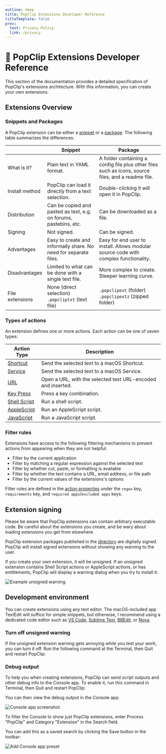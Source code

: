 ```yaml
---
outline: deep
title: PopClip Extensions Developer Reference
titleTemplate: false
prev:
  text: Privacy Policy
  link: /privacy
---
```


<!-- markdownlint-disable MD025 -->

# :robot: PopClip Extensions Developer Reference

This section of the documentation provides a detailed specification of PopClip's
extensions architecture. With this information, you can create your own
extensions.

## Extensions Overview

### Snippets and Packages

A PopClip extension can be either a [snippet](./snippets.md) or a
[package](./packages.md). The following table summarizes the differences:

|                 | Snippet                                                           | Package                                                                                            |
| --------------- | ----------------------------------------------------------------- | -------------------------------------------------------------------------------------------------- |
| What is it?     | Plain text in YAML format.                                        | A folder containing a config file plus other files such as icons, source files, and a readme file. |
| Install method  | PopClip can load it directly from a text selection.               | Double-clicking it will open it in PopClip.                                                        |
| Distribution    | Can be copied and pasted as text, e.g. on forums, pastebins, etc. | Can be downloaded as a file.                                                                       |
| Signing         | Not signed.                                                       | Can be signed.                                                                                     |
| Advantages      | Easy to create and informally share. No need for separate files.  | Easy for end user to install. Allows modular source code with complex functionality.               |
| Disadvantages   | Limited to what can be done with a single text file.              | More complex to create. Steeper learning curve.                                                    |
| File extensions | None (direct selection)<br> `.popcliptxt` (text file)             | `.popclipext` (folder)<br> `.popclipextz` (zipped folder)                                          |

### Types of actions

An extension defines one or more actions. Each action can be one of seven types:

| Action Type                               | Description                                                  |
| ----------------------------------------- | ------------------------------------------------------------ |
| [Shortcut](./shortcut-actions)            | Send the selected text to a macOS Shortcut.                  |
| [Service](./service-actions)              | Send the selected text to a macOS Service.                   |
| [URL](./url-actions.md)                   | Open a URL, with the selected text URL-encoded and inserted. |
| [Key Press](./key-press-actions.md)       | Press a key combination.                                     |
| [Shell Script](./shell-script-actions.md) | Run a shell script.                                          |
| [AppleScript](./applescript-actions.md)   | Run an AppleScript script.                                   |
| [JavaScript](./js-actions.md)             | Run a JavaScript script.                                     |

### Filter rules

Extensions have access to the following filtering mechanisms to prevent actions
from appearing when they are not helpful:

- Filter by the current application
- Filter by matching a regular expression against the selected text
- Filter by whether cut, paste, or formatting is available
- Filter by whether the text contains a URL, email address, or file path
- Filter by the current values of the extensions's options

Filter rules are defined in the [action properties](./actions) under the `regex`
key, `requirements` key, and `required apps`/`excluded apps` keys.

## Extension signing

Please be aware that PopClip extensions can contain arbitrary executable code.
Be careful about the extensions you create, and be wary about loading extensions
you get from elsewhere.

PopClip extension packages published in the [directory](/extensions/) are
digitally signed. PopClip will install signed extensions without showing any
warning to the user.

If you create your own extension, it will be unsigned. If an unsigned extension
contains Shell Script actions or AppleScript actions, or has entitlements,
PopClip will display a warning dialog when you try to install it:

![Example unsigned warning.](../guide/media/shot-unsigned-warning.png#pref "Unsigned extension warning.")

## Development environment

You can create extensions using any text editor. The macOS-included app TextEdit
will suffice for simple snippets, but otherwise, I recommend using a dedicated
code editor such as [VS Code](https://code.visualstudio.com/),
[Sublime Text](https://www.sublimetext.com/),
[BBEdit](https://www.barebones.com/products/bbedit/), or
[Nova](https://nova.app/).

<EditionSwitcher />

### Turn off unsigned warning

If the unsigned extension warning gets annoying while you test your work, you
can turn it off. Run the following command at the Terminal, then Quit and
restart PopClip:

<Edition code base="defaults write com.pilotmoon.popclip LoadUnsignedExtensions -bool YES" setapp="defaults write com.pilotmoon.popclip-setapp LoadUnsignedExtensions -bool YES"/>

### Debug output

To help you when creating extensions, PopClip can send script outputs and other
debug info to the Console app. To enable it, run this command in Terminal, then
Quit and restart PopClip:

<Edition code base="defaults write com.pilotmoon.popclip EnableExtensionDebug -bool YES" setapp="defaults write com.pilotmoon.popclip-setapp EnableExtensionDebug -bool YES"/>

You can then view the debug output in the Console app.

![Console app screenshot](./media/shot-console-window-2.png "Viewing PopClip debug output in the Console app.")

To filter the Console to show just PopClip extensions, enter Process "PopClip"
and Category "Extension" in the Search field.

You can add this as a saved search by clicking the Save button in the toolbar:

![Add Console app preset](./media/shot-console-preset-1.png "Adding a preset to the Console app.")
